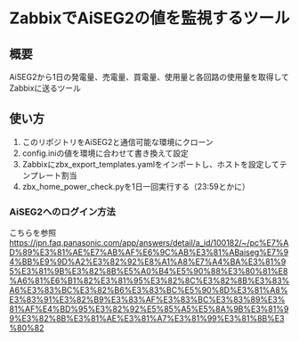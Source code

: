 # ZabbixでAiSEG2の値を監視するツール
## 概要
AiSEG2から1日の発電量、売電量、買電量、使用量と各回路の使用量を取得してZabbixに送るツール

## 使い方
1. このリポジトリをAiSEG2と通信可能な環境にクローン
2. config.iniの値を環境に合わせて書き換えて設定
3. Zabbixにzbx_export_templates.yamlをインポートし、ホストを設定してテンプレート割当
4. zbx_home_power_check.pyを1日一回実行する（23:59とかに）


### AiSEG2へのログイン方法
こちらを参照
https://jpn.faq.panasonic.com/app/answers/detail/a_id/100182/~/pc%E7%AD%89%E3%81%AE%E7%AB%AF%E6%9C%AB%E3%81%ABaiseg%E7%94%BB%E9%9D%A2%E3%82%92%E8%A1%A8%E7%A4%BA%E3%81%95%E3%81%9B%E3%82%8B%E5%A0%B4%E5%90%88%E3%80%81%E8%A6%81%E6%B1%82%E3%81%95%E3%82%8C%E3%82%8B%E3%83%A6%E3%83%BC%E3%82%B6%E3%83%BC%E5%90%8D%E3%81%A8%E3%83%91%E3%82%B9%E3%83%AF%E3%83%BC%E3%83%89%E3%81%AF%E4%BD%95%E3%82%92%E5%85%A5%E5%8A%9B%E3%81%99%E3%82%8B%E3%81%AE%E3%81%A7%E3%81%99%E3%81%8B%E3%80%82
